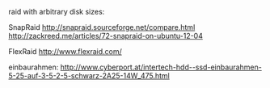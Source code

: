 raid with arbitrary disk sizes:

SnapRaid
  http://snapraid.sourceforge.net/compare.html
  http://zackreed.me/articles/72-snapraid-on-ubuntu-12-04

FlexRaid
  http://www.flexraid.com/


einbaurahmen:
http://www.cyberport.at/intertech-hdd--ssd-einbaurahmen-5-25-auf-3-5-2-5-schwarz-2A25-14W_475.html
